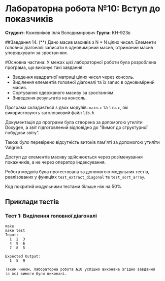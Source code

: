 # Лабораторна робота №10: Вступ до показчиків

**Студент:** Кожевніков Ілля Володимирович
**Група:** КН-923в

##Завдання 14. (**) Дано масив масивів з N * N цілих чисел. Елементи головної діагоналі записати в одновимірний масив, отриманий масив упорядкувати за зростанням.

#Основна частина:
У межах цієї лабораторної роботи була розроблена програма, що виконує такі завдання:

- Введення квадратної матриці цілих чисел через консоль.
- Виділення елементів головної діагоналі та їх запис в одновимірний масив.
- Сортування одержаного масиву за зростанням.
- Виведення результатів на консоль.

Програма складається з двох модулів: `main.c` та `lib.c`, які використовують заголовковий файл `lib.h`.

Документація до програми була створена за допомогою утиліти Doxygen, а звіт підготовлений відповідно до "Вимог до структурної побудови звіту".

Також було перевірено відсутність витоків пам'яті за допомогою утиліти Valgrind.

Доступ до елементів масиву здійснюється через розіменування покажчиків, а не через оператор індексування.

Робота модулів була протестована за допомогою модульних тестів, реалізованих у функціях `test_extract_diagonal` та `test_sort_array`.

Код покритий модульними тестами більше ніж на 50%.

## Приклади тестів

### Тест 1: Виділення головної діагоналі

```plaintext
make
make test
Input:
  1  2  3
  4  9  6
  7  8  5

Expected Output:
  1  5  9

Таким чином, лабораторна робота №10 успішно виконана згідно завдання та всі вимоги були виконані.
```
